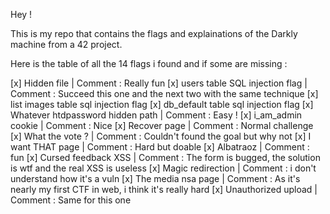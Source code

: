 Hey !

This is my repo that contains the flags and explainations of the Darkly machine from a 42 project.

Here is the table of all the 14 flags i found and if some are missing :

[x] Hidden file | Comment : Really fun
[x] users table SQL injection flag | Comment : Succeed this one and the next two with the same technique
[x] list images table sql injection flag
[x] db_default table sql injection flag
[x] Whatever htdpassword hidden path | Comment : Easy !
[x] i_am_admin cookie | Comment : Nice
[x] Recover page | Comment : Normal challenge
[x] What the vote ? | Comment : Couldn't found the goal but why not
[x] I want THAT page | Comment : Hard but doable
[x] Albatraoz | Comment : fun
[x] Cursed feedback XSS | Comment : The form is bugged, the solution is wtf and the real XSS is useless
[x] Magic redirection | Comment : i don't understand how it's a vuln
[x] The media nsa page | Comment : As it's nearly my first CTF in web, i think it's really hard
[x] Unauthorized upload | Comment : Same for this one
